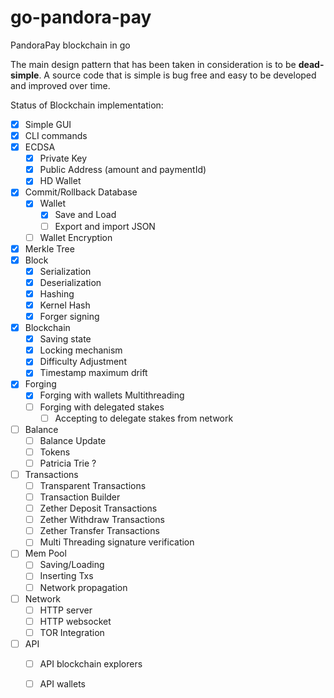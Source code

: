 # go-pandora-pay
PandoraPay blockchain in go

The main design pattern that has been taken in consideration is to be **dead-simple**. A source code that is simple is bug free and easy to be developed and improved over time.

Status of Blockchain implementation:

- [x] Simple GUI
- [x] CLI commands
- [x] ECDSA
    - [x] Private Key
    - [x] Public Address (amount and paymentId)
    - [x] HD Wallet
- [x] Commit/Rollback Database
    - [x] Wallet
        - [x] Save and Load
        - [ ] Export and import JSON        
    - [ ] Wallet Encryption
- [x] Merkle Tree
- [x] Block
    - [x] Serialization
    - [x] Deserialization
    - [x] Hashing
    - [x] Kernel Hash
    - [x] Forger signing  
- [x] Blockchain
    - [x] Saving state
    - [x] Locking mechanism
    - [x] Difficulty Adjustment
    - [x] Timestamp maximum drift    
- [x] Forging
    - [x] Forging with wallets Multithreading    
    - [ ] Forging with delegated stakes
        - [ ] Accepting to delegate stakes from network  
- [ ] Balance
    - [ ] Balance Update
    - [ ] Tokens
    - [ ] Patricia Trie ?
- [ ] Transactions
    - [ ] Transparent Transactions
    - [ ] Transaction Builder
    - [ ] Zether Deposit Transactions
    - [ ] Zether Withdraw Transactions
    - [ ] Zether Transfer Transactions
    - [ ] Multi Threading signature verification
- [ ] Mem Pool
    - [ ] Saving/Loading
    - [ ] Inserting Txs
    - [ ] Network propagation
- [ ] Network
    - [ ] HTTP server
    - [ ] HTTP websocket
    - [ ] TOR Integration
- [ ] API
    - [ ] API blockchain explorers
    - [ ] API wallets    
    